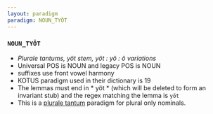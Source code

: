 ```yaml
---
layout: paradigm
paradigm: NOUN_TYÖT
---
```

### ` NOUN_TYÖT `

* _Plurale tantums, yöt stem, yöt : yö : ö variations_
* Universal POS is NOUN and legacy POS is NOUN
* suffixes use front vowel harmony
* KOTUS paradigm used in their dictionary is 19
* The lemmas must end in * yöt * (which will be deleted to form an invariant stub) and the regex matching the lemma is ` yöt `
* This is a [plurale tantum](https://en.wikipedia.org/wiki/Plurale_tantum) paradigm for plural only nominals.
